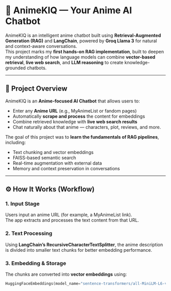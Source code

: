 # 🎌 AnimeKIQ — Your Anime AI Chatbot

AnimeKIQ is an intelligent anime chatbot built using **Retrieval-Augmented Generation (RAG)** and **LangChain**, powered by **Groq Llama 3** for natural and context-aware conversations.  
This project marks my **first hands-on RAG implementation**, built to deepen my understanding of how language models can combine **vector-based retrieval**, **live web search**, and **LLM reasoning** to create knowledge-grounded chatbots.

---

## 🧠 Project Overview

AnimeKIQ is an **Anime-focused AI Chatbot** that allows users to:
- Enter any **Anime URL** (e.g., MyAnimeList or fandom pages)
- Automatically **scrape and process** the content for embeddings
- Combine retrieved knowledge with **live web search results**
- Chat naturally about that anime — characters, plot, reviews, and more.

The goal of this project was to **learn the fundamentals of RAG pipelines**, including:
- Text chunking and vector embeddings
- FAISS-based semantic search
- Real-time augmentation with external data
- Memory and context preservation in conversations

---

## ⚙️ How It Works (Workflow)

### **1. Input Stage**
Users input an anime URL (for example, a MyAnimeList link).  
The app extracts and processes the text content from that URL.

### **2. Text Processing**
Using **LangChain’s RecursiveCharacterTextSplitter**, the anime description is divided into smaller text chunks for better embedding performance.

### **3. Embedding & Storage**
The chunks are converted into **vector embeddings** using:
```python
HuggingFaceEmbeddings(model_name="sentence-transformers/all-MiniLM-L6-v2")
